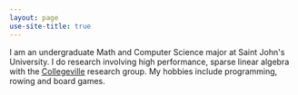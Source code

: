 ```yaml
---
layout: page
use-site-title: true
---
```


I am an undergraduate Math and Computer Science major at Saint John's University.
I do research involving high performance, sparse linear algebra with the [Collegeville](http://github.com/Collegeville) research group.
My hobbies include programming, rowing and board games.
